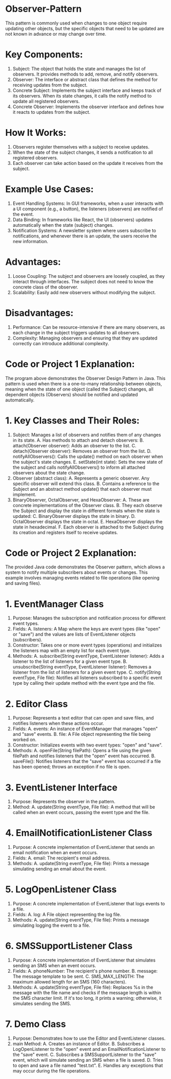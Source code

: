# Observer-Pattern
This pattern is commonly used when changes to one object require updating other objects, but the specific objects that need to be updated are not known in advance or may change over time.
# Key Components:
1. Subject: The object that holds the state and manages the list of observers. It provides methods to add, remove, and notify observers.
2. Observer: The interface or abstract class that defines the method for receiving updates from the subject.
3. Concrete Subject: Implements the subject interface and keeps track of its observers. When its state changes, it calls the notify method to update all registered observers.
4. Concrete Observer: Implements the observer interface and defines how it reacts to updates from the subject.
# How It Works:
1. Observers register themselves with a subject to receive updates.
2. When the state of the subject changes, it sends a notification to all registered observers.
3. Each observer can take action based on the update it receives from the subject.
# Example Use Cases:
1. Event Handling Systems: In GUI frameworks, when a user interacts with a UI component (e.g., a button), the listeners (observers) are notified of the event.
2. Data Binding: In frameworks like React, the UI (observers) updates automatically when the state (subject) changes.
3. Notification Systems: A newsletter system where users subscribe to notifications, and whenever there is an update, the users receive the new information.
# Advantages:
1. Loose Coupling: The subject and observers are loosely coupled, as they interact through interfaces. The subject does not need to know the concrete class of the observer.
2. Scalability: Easily add new observers without modifying the subject.
# Disadvantages:
1. Performance: Can be resource-intensive if there are many observers, as each change in the subject triggers updates to all observers.
2. Complexity: Managing observers and ensuring that they are updated correctly can introduce additional complexity.
# Code or Project 1 Explanation:
The program above demonstrates the Observer Design Pattern in Java. This pattern is used when there is a one-to-many relationship between objects, meaning when the state of one object (called the Subject) changes, all dependent objects (Observers) should be notified and updated automatically.
# 1. Key Classes and Their Roles:
1. Subject:
Manages a list of observers and notifies them of any changes in its state.
A. Has methods to attach and detach observers:
B. attach(Observer observer): Adds an observer to the list.
C. detach(Observer observer): Removes an observer from the list.
D. notifyAllObservers(): Calls the update() method on each observer when the subject's state changes.
E. setState(int state): Sets the new state of the subject and calls notifyAllObservers() to inform all attached observers about the state change.
2. Observer (abstract class):
A. Represents a generic observer. Any specific observer will extend this class.
B. Contains a reference to the Subject and an abstract method update() that each observer must implement.
3. BinaryObserver, OctalObserver, and HexaObserver:
A. These are concrete implementations of the Observer class.
B. They each observe the Subject and display the state in different formats when the state is updated:
C. BinaryObserver displays the state in binary.
D. OctalObserver displays the state in octal.
E. HexaObserver displays the state in hexadecimal.
F. Each observer is attached to the Subject during its creation and registers itself to receive updates.
# Code or Project 2 Explanation:
The provided Java code demonstrates the Observer pattern, which allows a system to notify multiple subscribers about events or changes. This example involves managing events related to file operations (like opening and saving files). 
# 1. EventManager Class
1. Purpose: Manages the subscription and notification process for different event types.
2. Fields:
A. listeners: A Map where the keys are event types (like "open" or "save") and the values are lists of EventListener objects (subscribers).
3. Constructor:
Takes one or more event types (operations) and initializes the listeners map with an empty list for each event type.
4. Methods:
A. subscribe(String eventType, EventListener listener): Adds a listener to the list of listeners for a given event type.
B.  unsubscribe(String eventType, EventListener listener): Removes a listener from the list of listeners for a given event type.
C. notify(String eventType, File file): Notifies all listeners subscribed to a specific event type by calling their update method with the event type and the file.
# 2. Editor Class
1. Purpose: Represents a text editor that can open and save files, and notifies listeners when these actions occur.
2. Fields:
A. events: An instance of EventManager that manages "open" and "save" events.
B. file: A File object representing the file being worked on.
3. Constructor:
Initializes events with two event types: "open" and "save".
4. Methods:
A. openFile(String filePath): Opens a file using the given filePath and notifies listeners that the "open" event has occurred.
B. saveFile(): Notifies listeners that the "save" event has occurred if a file has been opened; throws an exception if no file is open.
# 3. EventListener Interface
1. Purpose: Represents the observer in the pattern.
2. Method:
A. update(String eventType, File file): A method that will be called when an event occurs, passing the event type and the file.
# 4. EmailNotificationListener Class
1. Purpose: A concrete implementation of EventListener that sends an email notification when an event occurs.
2. Fields:
A. email: The recipient's email address.
3. Methods:
A. update(String eventType, File file): Prints a message simulating sending an email about the event.
# 5. LogOpenListener Class
1. Purpose: A concrete implementation of EventListener that logs events to a file.
2. Fields:
A. log: A File object representing the log file.
3. Methods:
A. update(String eventType, File file): Prints a message simulating logging the event to a file.
# 6. SMSSupportListener Class
1. Purpose: A concrete implementation of EventListener that simulates sending an SMS when an event occurs.
2. Fields:
A. phoneNumber: The recipient's phone number.
B. message: The message template to be sent.
C. SMS_MAX_LENGTH: The maximum allowed length for an SMS (160 characters).
3. Methods:
A. update(String eventType, File file): Replaces %s in the message with the file name and checks if the message length is within the SMS character limit. If it's too long, it prints a warning; otherwise, it simulates sending the SMS.
# 7. Demo Class
1. Purpose: Demonstrates how to use the Editor and EventListener classes.
2. main Method:
A. Creates an instance of Editor.
B. Subscribes a LogOpenListener to the "open" event and an EmailNotificationListener to the "save" event.
C. Subscribes a SMSSupportListener to the "save" event, which will simulate sending an SMS when a file is saved.
D. Tries to open and save a file named "test.txt".
E. Handles any exceptions that may occur during the file operations.
